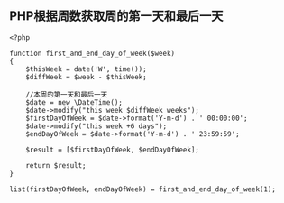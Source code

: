 ## PHP根据周数获取周的第一天和最后一天

    <?php

    function first_and_end_day_of_week($week)
    {
        $thisWeek = date('W', time());
        $diffWeek = $week - $thisWeek;

        //本周的第一天和最后一天
        $date = new \DateTime();
        $date->modify("this week $diffWeek weeks");
        $firstDayOfWeek = $date->format('Y-m-d') . ' 00:00:00';
        $date->modify("this week +6 days");
        $endDayOfWeek = $date->format('Y-m-d') . ' 23:59:59';

        $result = [$firstDayOfWeek, $endDayOfWeek];

        return $result;
    }

    list(firstDayOfWeek, endDayOfWeek) = first_and_end_day_of_week(1);
